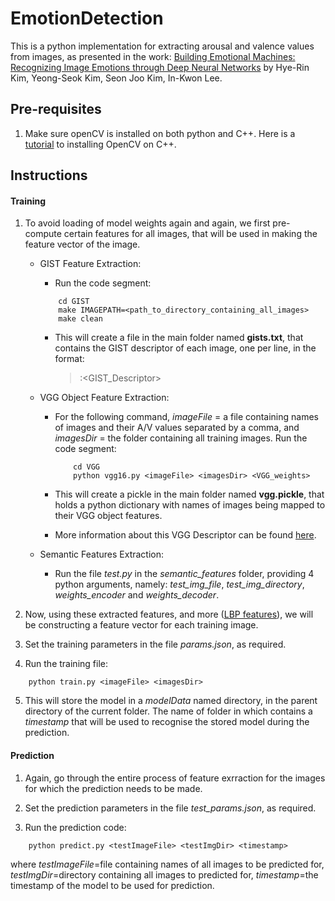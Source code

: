 # EmotionDetection

This is a python implementation for extracting arousal and valence values from images, as presented in the work: 
[Building Emotional Machines: Recognizing Image Emotions through Deep Neural Networks](https://arxiv.org/pdf/1705.07543.pdf) by Hye-Rin Kim, Yeong-Seok Kim, Seon Joo Kim, In-Kwon Lee. 

## Pre-requisites

1. Make sure openCV is installed on both python and C++. 
Here is a [tutorial](http://www.codebind.com/cpp-tutorial/install-opencv-ubuntu-cpp/) to installing OpenCV on C++.

## Instructions

#### Training

1. To avoid loading of model weights again and again, we first pre-compute certain features for all images, that will be used in making the feature vector of the image. 
	- GIST Feature Extraction: 
		- Run the code segment:  

		``` 
			cd GIST 
			make IMAGEPATH=<path_to_directory_containing_all_images>
			make clean
		```	
		
		- This will create a file in the main folder named **gists.txt**, that contains the GIST descriptor of each image, one per line, in the format:
			> <FILENAME>:<GIST_Descriptor>
	- VGG Object Feature Extraction:
		- For the following command, *imageFile* = a file containing names of images and their A/V values separated by a comma, and *imagesDir* = the folder containing all training images. Run the code segment:

			```
				cd VGG
				python vgg16.py <imageFile> <imagesDir> <VGG_weights>
			```

		- This will create a pickle in the main folder named **vgg.pickle**, that holds a python dictionary with names of images being mapped to their VGG object features.
		- More information about this VGG Descriptor can be found [here](http://www.cs.toronto.edu/~frossard/post/vgg16/).
	- Semantic Features Extraction:
		- Run the file _test.py_ in the _semantic_features_  folder, providing 4 python arguments, namely: *test_img_file*, *test_img_directory*, *weights_encoder* and *weights_decoder*.   

2. Now, using these extracted features, and more ([LBP features](https://www.pyimagesearch.com/2015/12/07/local-binary-patterns-with-python-opencv/
)), we will be constructing a feature vector for each training image. 

3. Set the training parameters in the file _params.json_, as required. 

4. Run the training file:
```
	python train.py <imageFile> <imagesDir>
```

5. This will store the model in a *modelData* named directory, in the parent directory of the current folder. The name of folder in which contains a *timestamp* that will be used to recognise the stored model during the prediction. 

#### Prediction

1. Again, go through the entire process of feature exrraction for the images for which the prediction needs to be made. 

2. Set the prediction parameters in the file _test_params.json_, as required. 

2. Run the prediction code:
```
	python predict.py <testImageFile> <testImgDir> <timestamp>
```
where *testImageFile*=file containing names of all images to be predicted for, *testImgDir*=directory containing all images to predicted for, *timestamp*=the timestamp of the model to be used for prediction. 